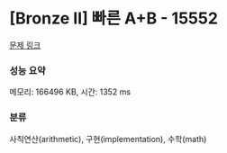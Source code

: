 # [Bronze II] 빠른 A+B - 15552 

[문제 링크](https://www.acmicpc.net/problem/15552) 

### 성능 요약

메모리: 166496 KB, 시간: 1352 ms

### 분류

사칙연산(arithmetic), 구현(implementation), 수학(math)

